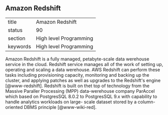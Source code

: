 ## Amazon Redshift


|          |                        |
| -------- | ---------------------- |
| title    | Amazon Redshift        | 
| status   | 90                     |
| section  | High level Programming |
| keywords | High level Programming |


     
Amazon Redshift is a fully managed, petabyte-scale data werehouse
service in the cloud. Redshift service manages all of the work of
setting up, operating and scaling a data werehouse. AWS Redshift can
perform these tasks including provisioning capacity, monitoring and
backing up the cluster, and applying patches as well as upgrades to
the Redshift's engine [@www-redshift].  Redshift is built on thet
top of technology from the Massive Paraller Processing (MPP)
data-werehouse company ParAccel which based on PostgresSQL 8.0.2 to
PostgresSQL 9.x with capability to handle analytics workloads on
large- scale dataset stored by a column-oriented DBMS
principle [@www-wiki-red].

